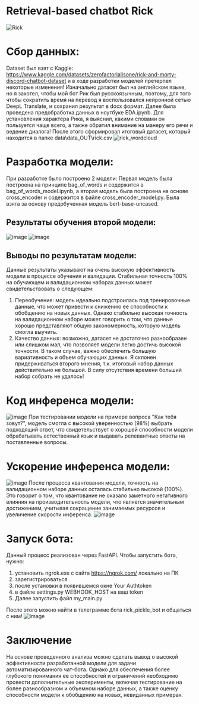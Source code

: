 # Retrieval-based chatbot Rick
![Rick](https://github.com/NeKonnnn/MIPT_HW/assets/91149797/36d11c49-e839-4163-9e5f-5089833e42e9)

# Сбор данных:
Dataset был взят с Kaggle: https://www.kaggle.com/datasets/zerofactorialisone/rick-and-morty-discord-chatbot-dataset и в ходе разработки моделей претерпел некоторые изменения! Изначально датасет был на английском языке, но я захотел, чтобы мой бот Рик был русскоязычным, поэтому, для того чтобы сократить время на перевод я воспользовался нейронной сетью DeepL Translate, и сохранил результат в docx формат. Далее была проведена предобработка данных в ноутбуке EDA.ipynb. Для установления характера Рика, я выяснил, какими словами он пользуется чаще всего, а также обратил внимание на манеру его речи и ведение диалога! После этого сформировал итоговый датасет, который находится в папке data\data_OUT\rick.csv
![rick_wordcloud](https://github.com/NeKonnnn/MIPT_HW/assets/91149797/b85ee4c8-4586-46bb-831d-c7e4443f0900)

# Разработка модели:
При разработке было построено 2 модели:
Первая модель была построена на принципе bag_of_words и содержится в bag_of_words_model.ipynb, а вторая модель была построена на основе cross_encoder и содержится в файле cross_encoder_model.py. Была взята за основу предобученная модель bert-base-uncased.
## Результаты обучения второй модели: 
![image](https://github.com/NeKonnnn/MIPT_HW/assets/91149797/1bc588b3-5ffe-4802-b03b-434c4c36a95d)
![image](https://github.com/NeKonnnn/MIPT_HW/assets/91149797/f60ae378-4dd6-4707-9cba-1d974ec09017)

## Выводы по результатам модели:
Данные результаты указывают на очень высокую эффективность модели в процессе обучения и валидации. Стабильная точность 100% на обучающем и валидационном наборах данных может свидетельствовать о следующем:
1.	Переобучение: модель идеально подстроилась под тренировочные данные, что может привести к снижению ее способности к обобщению на новых данных. Однако стабильно высокая точность на валидационном наборе может говорить о том, что данные хорошо представляют общую закономерность, которую модель смогла выучить.
2.	Качество данных: возможно, датасет не достаточно разнообразен или слишком мал, что позволяет модели легко достичь высокой точности. В таком случае, важно обеспечить большую вариативность и объем обучающих данных.
Я склонен придерживаться второго мнения, т.к. итоговый набор данных действительно не большой. В силу отсутствия времени больший набор собрать не удалось!
# Код инференса модели:
![image](https://github.com/NeKonnnn/MIPT_HW/assets/91149797/1eb787f4-bf9b-4c33-af98-a04ae31a2d82)
При тестировании модели на примере вопроса "Как тебя зовут?", модель смогла с высокой уверенностью (98%) выбрать подходящий ответ, что свидетельствует о хорошей способности модели обрабатывать естественный язык и выдавать релевантные ответы на поставленные вопросы.

# Ускорение инференса модели:
![image](https://github.com/NeKonnnn/MIPT_HW/assets/91149797/e10c4200-008b-430f-b48e-a442ad8faee7)
После процесса квантования модели, точность на валидационном наборе данных осталась стабильно высокой (100%). Это говорит о том, что квантование не оказало заметного негативного влияния на производительность модели, что является значительным достижением, учитывая сокращение занимаемых ресурсов и увеличение скорости инференса.
![image](https://github.com/NeKonnnn/MIPT_HW/assets/91149797/f100c409-f04e-4bad-98b5-8afd56e51ade)

# Запуск бота:
Данный процесс реализован через FastAPI.
Чтобы запустить бота, нужно:
1. установить ngrok.exe с сайта https://ngrok.com/ локально на ПК
2. зарегистрироваться
3. после установки в появившемся окне Your Authtoken
4. в файле settings.py WEBHOOK_HOST на ваш token
5. Далее запустить файл my_main.py

После этого можно найти в телеграмме бота rick_pickle_bot и общаться с ним!
![image](https://github.com/NeKonnnn/MIPT_HW/assets/91149797/054d7b14-cb91-4096-9968-468f989adbb0)

# Заключение
На основе проведенного анализа можно сделать вывод о высокой эффективности разработанной модели для задачи автоматизированного чат-бота. Однако для обеспечения более глубокого понимания ее способностей и ограничений необходимо провести дополнительные эксперименты, включая тестирование на более разнообразном и объемном наборе данных, а также оценку способности модели к обобщению на новых, невиданных примерах.


